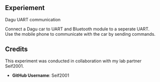 ## Experiement
Dagu UART communication

Connect a Dagu car to UART and Bluetooth module to a seperate UART. Use the mobile phone to communicate with the car by sending commands.

## Credits

This experiment was conducted in collaboration with my lab partner Seif2001.

- **GitHub Username**: Seif2001